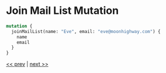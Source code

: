 # Join Mail List Mutation

```graphql
mutation {
  joinMailList(name: "Eve", email: "eve@moonhighway.com") {
    name
    email
  }
}
```

[<< prev](https://github.com/MoonHighway/sample-instructor-guide/blob/master/instructor-notes/AM1-QueryLanguage/10-vote-mutation-extras.md) | [next >>](https://github.com/MoonHighway/sample-instructor-guide/blob/master/instructor-notes/AM1-QueryLanguage/12-vote-subscription.md)
